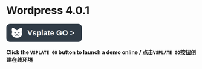 # Wordpress 4.0.1

<a href="https://www.vsplate.com/?docker-compose=https://github.com/vsplate/dcenvs/wordpress/4.0.1"><img alt="VSPLATE GO" src="https://raw.githubusercontent.com/vsplate/images/master/vsgo_btn.png" width="200px"></a>

**Click the `VSPLATE GO` button to launch a demo online / 点击`VSPLATE GO`按钮创建在线环境**